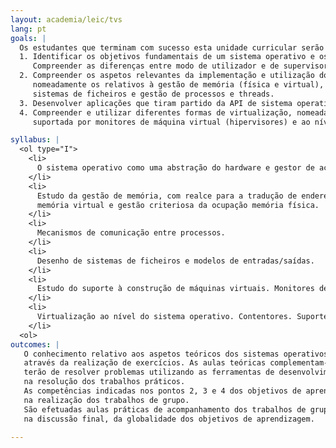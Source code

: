 ```yaml
---
layout: academia/leic/tvs
lang: pt
goals: |
  Os estudantes que terminam com sucesso esta unidade curricular serão capazes de: 
  1. Identificar os objetivos fundamentais de um sistema operativo e os componentes essenciais da sua arquitetura interna.
     Compreender as diferenças entre modo de utilizador e de supervisor e o conceito e implementação de system call.
  2. Compreender os aspetos relevantes da implementação e utilização dos principais conceitos dos sistemas operativos, 
     nomeadamente os relativos à gestão de memória (física e virtual), gestão de entradas/saídas, 
     sistemas de ficheiros e gestão de processos e threads.
  3. Desenvolver aplicações que tiram partido da API de sistema operativos tais como Linux.
  4. Compreender e utilizar diferentes formas de virtualização, nomeadamente a virtualização de sistema 
     suportada por monitores de máquina virtual (hipervisores) e ao nível do sistema operativo (contentores).

syllabus: |
  <ol type="I">
    <li>
      O sistema operativo como uma abstração do hardware e gestor de acesso a recursos.
    </li>
    <li>
      Estudo da gestão de memória, com realce para a tradução de endereços virtuais  em endereços físicos (paginação), 
      memória virtual e gestão criteriosa da ocupação memória física. 
    </li>
    <li>
      Mecanismos de comunicação entre processos.
    </li>
    <li>
      Desenho de sistemas de ficheiros e modelos de entradas/saídas.
    </li>
    <li>
      Estudo do suporte à construção de máquinas virtuais. Monitores de máquinas virtuais.
    </li>
    <li>
      Virtualização ao nível do sistema operativo. Contentores. Suporte de kernel para a construção e execução de contentores.   
    </li>
  <ol>
outcomes: |
   O conhecimento relativo aos aspetos teóricos dos sistemas operativos é obtido em aulas interativas e 
   através da realização de exercícios. As aulas teóricas complementam-se com aulas práticas em que os alunos 
   terão de resolver problemas utilizando as ferramentas de desenvolvimento que irão ser utilizados 
   na resolução dos trabalhos práticos. 
   As competências indicadas nos pontos 2, 3 e 4 dos objetivos de aprendizagem são desenvolvidas 
   na realização dos trabalhos de grupo.
   São efetuadas aulas práticas de acompanhamento dos trabalhos de grupo, que complementam a avaliação, 
   na discussão final, da globalidade dos objetivos de aprendizagem.
   
---
```

